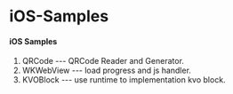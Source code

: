 # iOS-Samples
#### iOS Samples 

1. QRCode --- QRCode Reader and Generator.
2. WKWebView --- load progress and js handler.
3. KVOBlock --- use runtime to implementation kvo block.
